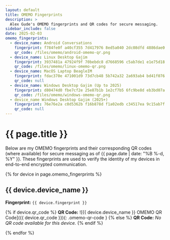 ```yaml
---
layout: default
title: OMEMO Fingerprints
description: >
  Alex Gude's OMEMO fingerprints and QR codes for secure messaging.
sidebar_include: false
date: 2025-02-03
omemo_fingerprints:
  - device_name: Android Conversations
    fingerprint: f784fe0f a40cf355 7d417976 8ed5a040 2dc08dfd 4886dae0 ff75a232 a29d9848
    qr_code: /files/omemo/android-omemo-qr.png
  - device_name: Linux Desktop Gajim
    fingerprint: 3937481a 47924f9f 70bebdc8 d7668596 c5ab7de1 e1e75d18 7cc10999 f57f895c
    qr_code: /files/omemo/linux-omemo-qr.png
  - device_name: MacOS Laptop BeagleIM
    fingerprint: fdac370e 471001d9 73d7cb48 5b742a32 2a693ab4 bd41f076 2a905b3e a813cf4b
    qr_code: null
  - device_name: Windows Desktop Gajim (Up to 2025)
    fingerprint: d80474d0 fbe7cf2e 25e87b1b 1e2cf7b5 6fc9be8d eb3bd07a 91b8b92d e5cc4536
    qr_code: /files/omemo/windows-omemo-qr.png
  - device_name Windows Desktop Gajim (2025+)
    fingerprint: 76e76e2a c0d5362b f16b878d f1a02edb c34517ea 9c15ab7f fa6a3609 c13ce916
    qr_code: null
---
```


# {{ page.title }}

Below are my OMEMO fingerprints and their corresponding QR codes (where
available) for secure messaging as of <time datetime="{{ page.date |
date_to_xmlschema }}">{{ page.date | date: "%B %-d, %Y" }}</time>. These
fingerprints are used to verify the identity of my devices in end-to-end
encrypted communication.

{% for device in page.omemo_fingerprints %}
## {{ device.device_name }}

**Fingerprint:** `{{ device.fingerprint }}`

  {% if device.qr_code %}
**QR Code:** ![{{ device.device_name }} OMEMO QR Code]({{ device.qr_code }}){: .omemo-qr-code }
  {% else %}
**QR Code:** *No QR code available for this device.*
  {% endif %}

{% endfor %}
